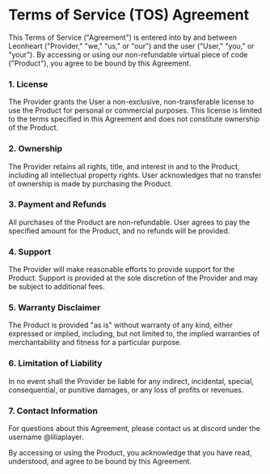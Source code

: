 # Terms of Service (TOS) Agreement


This Terms of Service ("Agreement") is entered into by and between Leonheart ("Provider," "we," "us," or "our") and the user ("User," "you," or "your"). By accessing or using our non-refundable virtual piece of code ("Product"), you agree to be bound by this Agreement.

### 1. License

The Provider grants the User a non-exclusive, non-transferable license to use the Product for personal or commercial purposes. This license is limited to the terms specified in this Agreement and does not constitute ownership of the Product.

### 2. Ownership

The Provider retains all rights, title, and interest in and to the Product, including all intellectual property rights. User acknowledges that no transfer of ownership is made by purchasing the Product.

### 3. Payment and Refunds

All purchases of the Product are non-refundable. User agrees to pay the specified amount for the Product, and no refunds will be provided.

### 4. Support

The Provider will make reasonable efforts to provide support for the Product. Support is provided at the sole discretion of the Provider and may be subject to additional fees.

### 5. Warranty Disclaimer

The Product is provided "as is" without warranty of any kind, either expressed or implied, including, but not limited to, the implied warranties of merchantability and fitness for a particular purpose.

### 6. Limitation of Liability

In no event shall the Provider be liable for any indirect, incidental, special, consequential, or punitive damages, or any loss of profits or revenues.

### 7. Contact Information

For questions about this Agreement, please contact us at discord under the username @liliaplayer.

By accessing or using the Product, you acknowledge that you have read, understood, and agree to be bound by this Agreement.
